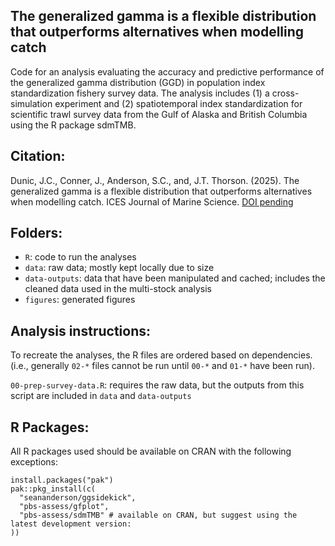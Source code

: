 ## The generalized gamma is a flexible distribution that outperforms alternatives when modelling catch

Code for an analysis evaluating the accuracy and predictive performance of the generalized gamma distribution (GGD) in population index standardization fishery survey data.
The analysis includes (1) a cross-simulation experiment and (2) spatiotemporal index standardization for scientific trawl survey data from the Gulf of Alaska and British Columbia using the R package sdmTMB.

## Citation:
Dunic, J.C., Conner, J., Anderson, S.C., and, J.T. Thorson. (2025). The generalized gamma is a flexible distribution that outperforms alternatives when modelling catch. ICES Journal of Marine Science. [DOI pending](doi.org/tbd)

## Folders:

- `R`: code to run the analyses
- `data`: raw data; mostly kept locally due to size
- `data-outputs`: data that have been manipulated and cached; includes the cleaned data used in the multi-stock analysis
- `figures`: generated figures

## Analysis instructions:
To recreate the analyses, the R files are ordered based on dependencies. (i.e., generally `02-*` files cannot be run until `00-*` and `01-*` have been run). 

`00-prep-survey-data.R`: requires the raw data, but the outputs from this script are included in `data` and `data-outputs` 

## R Packages:

All R packages used should be available on CRAN with the following exceptions:

```
install.packages("pak")
pak::pkg_install(c(
  "seananderson/ggsidekick",
  "pbs-assess/gfplot",
  "pbs-assess/sdmTMB" # available on CRAN, but suggest using the latest development version:
))
```
